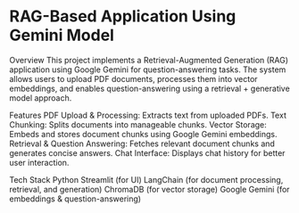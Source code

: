 # RAG-Based Application Using Gemini Model

 Overview
This project implements a Retrieval-Augmented Generation (RAG) application using Google Gemini for question-answering tasks. The system allows users to upload PDF documents, processes them into vector embeddings, and enables question-answering using a retrieval + generative model approach.

Features
PDF Upload & Processing: Extracts text from uploaded PDFs.
 Text Chunking: Splits documents into manageable chunks.
 Vector Storage: Embeds and stores document chunks using Google Gemini embeddings.
 Retrieval & Question Answering: Fetches relevant document chunks and generates concise answers.
 Chat Interface: Displays chat history for better user interaction.

Tech Stack
Python
Streamlit (for UI)
LangChain (for document processing, retrieval, and generation)
ChromaDB (for vector storage)
Google Gemini (for embeddings & question-answering)
